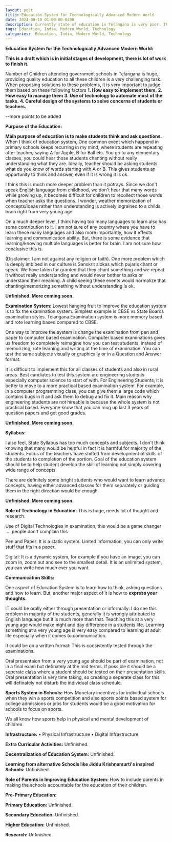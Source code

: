 ```yaml
---
layout: post
title: Education System for Technologically Advanced Modern World
date: 2024-09-10 01:00:00-0400
description: Currently state of education in Telangana is very poor. This is just a brain dump of few ideas on how to improve the system. 
tags: Education, India, Modern World, Technology
categories:  Education, India, Modern World, Technology
---
```



 
**Education System for the Technologically Advanced Modern World:**

**This is a draft which is in initial stages of development, there is lot of work to finish it.** 

Number of Children attending government schools in Telangana is huge, providing quality education to all these children is a very challenging task. When proposing solutions to these problems, it is very important to judge them based on these following factors 
    **1. How easy to implement them.**
    **2. How easy to manage them**
    **3. Use of technology to automate most of the tasks.**
    **4. Careful design of the systems to solve concerns of students or teachers.**


--more points to be added




**Purpose of the Education:** 

**Main purpose of education is to make students think and ask questions.** When I think of education system, One common event which happend in primary schools keeps recurring in my mind, where students are repeating after teacher, saying A for Apple, B for Ball etc. You go to any elementary classes, you could hear those students chanting without really understanding what they are. Ideally, teacher should be asking students what do you know of words starting with A or B. This gives students an opportunity to think and answer, even if it is wrong it is ok. 

I think this is much more deeper problem than it potrays. Since we don't speak English language from childhood, we don't hear that many words while growing up, it becomes difficult for children to recollect those words when teacher asks the questions. I wonder, weather memorization of concepts/ideas rather than understanding is actively ingrained to a childs brain right from very young age.  

On a much deeper level, I think having too many languages to learn also has some contribution to it. I am not sure of any country where you have to learn these many languages and also more importantly, how it effects learning and communication ability. But, there is some evidence that learning/knowing multiple languages is better for brain. I am not sure how conclusive this is.

(Disclaimer: I am not against any religion or faith). 
One more problem which is deeply imbibed in our culture is Sanskrit slokas which pujaris chant or speak. We have taken for granted that they chant something and we repeat it without really understanding and would never bother to asks or understand their meaning. A child seeing these events would normalize that chanting/memorizing something without understanding is ok. 



**Unfinished. More coming soon.**


**Examination System:**
Lowest hanging fruit to improve the education system is to fix the examination system. Simplest example is CBSE vs State Boards examination styles. Telangana Examination system is more memory based and rote learning based compared to CBSE.

 One way to improve the system is change the examination from pen and paper to computer based examination. Computer based examinations gives us freedom to completely reimagine how you can test students, instead of memorizing, rote learning and writing at the time of examination. You can test the same subjects visually or graphically or in a Question and Answer format.  

It is difficult to implement this for all classes of students and also in rural areas. Best candiates to test this system are engineering students especially computer science to start of with. For Engineering Students, it is better to move to a more practical based examination system. For example, in a computer programming class, you can give them a large code which contains bugs in it and ask them to debug and fix it. Main reason why engineering students are not hireable is because the whole system is not practical based. Everyone know that you can mug up last 3 years of question papers and get good grades. 

**Unfinished. More coming soon.**


**Syllabus:** 

I also feel, State Syllabus has too much concepts and subjects. I don't think knowing that many would be helpful in fact it is harmful for majority of the students. Focus of the teachers have shifted from development of skills of the students to completion of the portion. Goal of the education system should be to help student develop the skill of learning not simply covering wide range of concepts. 

There are definitely some bright students who would want to learn advance concepts, having either advanced classes for them separately or guiding them in the right direction would be enough. 

**Unfinished. More coming soon.**

**Role of Technology in Education:**
This is huge, needs lot of thought and research. 

Use of Digital Technologies in examination, this would be a game changer .... people don't complain this 

Pen and Paper: 
    It is a static system.
    Limted Information, you can only write stuff that fits in a paper.


Digital: 
    It is a dynamic system, for example if you have an image, you can zoom in, zoom out and see to the smallest detail. 
    It is an unlimited system, you can write how much ever you want. 


**Communication Skills:**

One aspect of Education System is to learn how to think, asking questions and how to learn. But, another major aspect of it is how to **express your thoughts.** 

IT could be orally either through presentation or informally: I do see this problem in majority of the students, generally it is wrongly attributed to English language but it is much more than that. Teaching this at a very young age would make night and day difference in a students life. Learning something at a very young age is very easy compared to learning at adult life especially when it comes to communication.  

It could be on a written format: This is consistently tested through the examinations. 

Oral presentaion from a very young age should be part of examination, not in a final exam but definately at the mid terms. If possible it should be a seperate class where a student should be tested on their presentation skills. Oral presentation is very time taking, so creating a seperate class for this will definately not disturb the individual class schedule. 

**Sports System in Schools:** 
How Monetary incentives for individual schools when they win a sports competition and also sports points based system for college admissions or jobs for students would be a good motivation for schools to focus on sports. 

We all know how sports help in physical and mental development of children. 

**Infrastructure:**
    • Physical Infrastructure
    • Digital Infrastructure

**Extra Curricular Activities:**
Unfinished.  

**Decentralization of Education System:**
Unfinished.

**Learning from alternative Schools like Jiddu Krishnamurti's inspired Schools:**
Unfinished.

**Role of Parents in Improving Education System:** 
How to include parents in making the schools accountable for the education of their children.

**Pre-Primary Education:**

**Primary Education:**
Unfinished.

**Secondary Education:**
Unfinished.

**Higher Education:**
Unfinished.

**Research:**
Unfinished.
